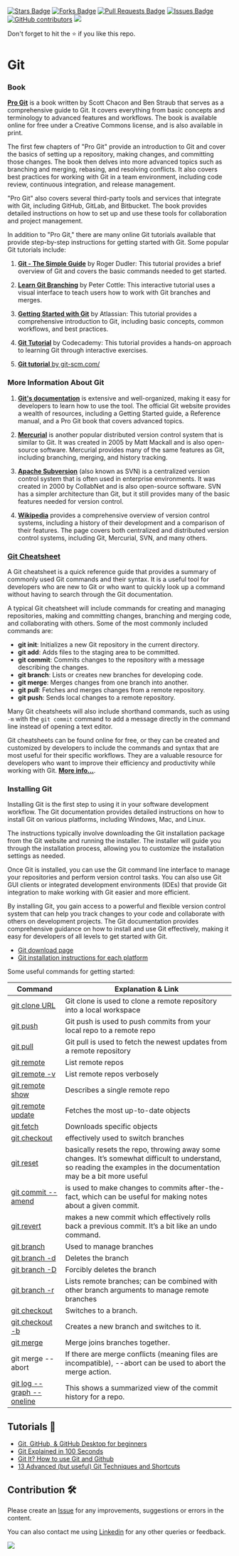 <a href="https://github.com/drshahizan/learn-github/stargazers"><img src="https://img.shields.io/github/stars/drshahizan/learn-github" alt="Stars Badge"/></a>
<a href="https://github.com/drshahizan/learn-github/network/members"><img src="https://img.shields.io/github/forks/drshahizan/learn-github" alt="Forks Badge"/></a>
<a href="https://github.com/drshahizan/learn-github/pulls"><img src="https://img.shields.io/github/issues-pr/drshahizan/learn-github" alt="Pull Requests Badge"/></a>
<a href="https://github.com/drshahizan/learn-github/issues"><img src="https://img.shields.io/github/issues/drshahizan/learn-github" alt="Issues Badge"/></a>
<a href="https://github.com/drshahizan/learn-github/graphs/contributors"><img alt="GitHub contributors" src="https://img.shields.io/github/contributors/drshahizan/learn-github?color=2b9348"></a>
![](https://visitor-badge.glitch.me/badge?page_id=drshahizan/learn-cloud)

Don't forget to hit the :star: if you like this repo.

# Git

### Book

[**Pro Git**](https://git-scm.com/book/en/v2) is a book written by Scott Chacon and Ben Straub that serves as a comprehensive guide to Git. It covers everything from basic concepts and terminology to advanced features and workflows. The book is available online for free under a Creative Commons license, and is also available in print.

The first few chapters of "Pro Git" provide an introduction to Git and cover the basics of setting up a repository, making changes, and committing those changes. The book then delves into more advanced topics such as branching and merging, rebasing, and resolving conflicts. It also covers best practices for working with Git in a team environment, including code review, continuous integration, and release management.

"Pro Git" also covers several third-party tools and services that integrate with Git, including GitHub, GitLab, and Bitbucket. The book provides detailed instructions on how to set up and use these tools for collaboration and project management.

In addition to "Pro Git," there are many online Git tutorials available that provide step-by-step instructions for getting started with Git. Some popular Git tutorials include:

1. [**Git - The Simple Guide**](https://rogerdudler.github.io/git-guide/) by Roger Dudler: This tutorial provides a brief overview of Git and covers the basic commands needed to get started.

2. [**Learn Git Branching**](https://learngitbranching.js.org/) by Peter Cottle: This interactive tutorial uses a visual interface to teach users how to work with Git branches and merges.

3. [**Getting Started with Git**](https://www.atlassian.com/git) by Atlassian: This tutorial provides a comprehensive introduction to Git, including basic concepts, common workflows, and best practices.

4. [**Git Tutorial**](https://www.codecademy.com/resources/docs/git) by Codecademy: This tutorial provides a hands-on approach to learning Git through interactive exercises.

5. [**Git tutorial** by git-scm.com/](https://git-scm.com/docs/gittutorial)

### More Information About Git
1. [**Git's documentation**](https://git-scm.com/doc) is extensive and well-organized, making it easy for developers to learn how to use the tool. The official Git website provides a wealth of resources, including a Getting Started guide, a Reference manual, and a Pro Git book that covers advanced topics.

2. [**Mercurial**](https://www.mercurial-scm.org) is another popular distributed version control system that is similar to Git. It was created in 2005 by Matt Mackall and is also open-source software. Mercurial provides many of the same features as Git, including branching, merging, and history tracking.

3. [**Apache Subversion**](https://subversion.apache.org) (also known as SVN) is a centralized version control system that is often used in enterprise environments. It was created in 2000 by CollabNet and is also open-source software. SVN has a simpler architecture than Git, but it still provides many of the basic features needed for version control.

4. [**Wikipedia**](https://en.wikipedia.org/wiki/Version_control) provides a comprehensive overview of version control systems, including a history of their development and a comparison of their features. The page covers both centralized and distributed version control systems, including Git, Mercurial, SVN, and many others.

### [Git Cheatsheet](https://github.com/drshahizan/learn-github/blob/main/git-cheatsheet.md)
A Git cheatsheet is a quick reference guide that provides a summary of commonly used Git commands and their syntax. It is a useful tool for developers who are new to Git or who want to quickly look up a command without having to search through the Git documentation.

A typical Git cheatsheet will include commands for creating and managing repositories, making and committing changes, branching and merging code, and collaborating with others. Some of the most commonly included commands are:

- **git init**: Initializes a new Git repository in the current directory.
- **git add**: Adds files to the staging area to be committed.
- **git commit**: Commits changes to the repository with a message describing the changes.
- **git branch**: Lists or creates new branches for developing code.
- **git merge**: Merges changes from one branch into another.
- **git pull**: Fetches and merges changes from a remote repository.
- **git push**: Sends local changes to a remote repository.

Many Git cheatsheets will also include shorthand commands, such as using `-m` with the `git commit` command to add a message directly in the command line instead of opening a text editor.

Git cheatsheets can be found online for free, or they can be created and customized by developers to include the commands and syntax that are most useful for their specific workflows. They are a valuable resource for developers who want to improve their efficiency and productivity while working with Git. [**More info...**](https://github.com/drshahizan/learn-github/blob/main/git-cheatsheet.md).

### Installing Git
Installing Git is the first step to using it in your software development workflow. The Git documentation provides detailed instructions on how to install Git on various platforms, including Windows, Mac, and Linux.

The instructions typically involve downloading the Git installation package from the Git website and running the installer. The installer will guide you through the installation process, allowing you to customize the installation settings as needed.

Once Git is installed, you can use the Git command line interface to manage your repositories and perform version control tasks. You can also use Git GUI clients or integrated development environments (IDEs) that provide Git integration to make working with Git easier and more efficient.

By installing Git, you gain access to a powerful and flexible version control system that can help you track changes to your code and collaborate with others on development projects. The Git documentation provides comprehensive guidance on how to install and use Git effectively, making it easy for developers of all levels to get started with Git.

- [Git download page](https://git-scm.com/downloads)
- [Git installation instructions for each platform](https://git-scm.com/book/en/v2/Getting-Started-Installing-Git)

Some useful commands for getting started:

| Command | Explanation & Link |
| ----- | ----- | 
| [git clone URL](https://git-scm.com/docs/git-clone) | Git clone is used to clone a remote repository into a local workspace |
| [git push](https://git-scm.com/docs/git-push) | Git push is used to push commits from your local repo to a remote repo |
| [git pull](https://git-scm.com/docs/git-pull) | Git pull is used to fetch the newest updates from a remote repository |
| [git remote](https://git-scm.com/docs/git-remote) | List remote repos |
| [git remote -v](https://git-scm.com/docs/git-remote#Documentation/git-remote.txt-emshowem) | List remote repos verbosely |
| [git remote show <name>](https://git-scm.com/docs/git-remote#Documentation/git-remote.txt-emshowem) | Describes a single remote repo |
| [git remote update](https://git-scm.com/docs/git-remote#Documentation/git-remote.txt-emupdateem) | Fetches the most up-to-date objects |
| [git fetch](https://git-scm.com/docs/git-fetch) | Downloads specific objects |
| [git checkout](https://git-scm.com/docs/git-checkout)| effectively used to switch branches |
| [git reset](https://git-scm.com/docs/git-reset#_examples)| basically resets the repo, throwing away some changes. It’s somewhat difficult to understand, so reading the examples in the documentation may be a bit more useful|
| [git commit --amend](https://git-scm.com/docs/git-commit#Documentation/git-commit.txt---amend)| is used to make changes to commits after-the-fact, which can be useful for making notes about a given commit.|
| [git revert](https://git-scm.com/docs/git-revert)| makes a new commit which effectively rolls back a previous commit. It’s a bit like an undo command.|
| [git branch](https://git-scm.com/docs/git-branch) | Used to manage branches |
| [git branch -d <name>](https://git-scm.com/docs/git-branch#Documentation/git-branch.txt--D) | Deletes the branch |
| [git branch -D <name>](https://git-scm.com/docs/git-branch#Documentation/git-branch.txt--D) | Forcibly deletes the branch |
| [git branch -r](https://git-scm.com/docs/git-branch#Documentation/git-branch.txt--r) | Lists remote branches; can be combined with other branch arguments to manage remote branches |
| [git checkout <branch>](https://git-scm.com/docs/git-checkout) | Switches to a branch. |
| [git checkout -b <branch>](https://git-scm.com/docs/git-checkout#Documentation/git-checkout.txt--bltnewbranchgt) |Creates a new branch and switches to it. |
| [git merge <branch>](https://git-scm.com/docs/git-merge) | Merge joins branches together. |
| git merge --abort | If there are merge conflicts (meaning files are incompatible), --abort can be used to abort the merge action. |
| [git log --graph --oneline](https://git-scm.com/book/en/v2/Git-Basics-Viewing-the-Commit-History) | This shows a summarized view of the commit history for a repo. |

## Tutorials 🎥
- [Git, GitHub, & GitHub Desktop for beginners](https://youtu.be/8Dd7KRpKeaE)
- [Git Explained in 100 Seconds](https://youtu.be/hwP7WQkmECE)
- [Git It? How to use Git and Github](https://youtu.be/HkdAHXoRtos)
- [13 Advanced (but useful) Git Techniques and Shortcuts](https://youtu.be/ecK3EnyGD8o)

## Contribution 🛠️
Please create an [Issue](https://github.com/drshahizan/learn-github/issues) for any improvements, suggestions or errors in the content.

You can also contact me using [Linkedin](https://www.linkedin.com/in/drshahizan/) for any other queries or feedback.

![](https://visitor-badge.glitch.me/badge?page_id=drshahizan)

